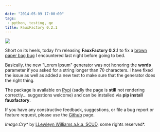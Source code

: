 ```yaml
---

date: "2014-05-09 17:00:00"
tags:
 - python, testing, qe
title: FauxFactory 0.2.1
---
```


![](https://farm4.staticflickr.com/3373/3204502310_f8025dbd75_m.jpg)

Short on its heels, today I\'m releasing **FauxFactory 0.2.1** to fix a
[brown paper bag
bug](http://catb.org/jargon/html/B/brown-paper-bag-bug.html) I
encountered last night before going to bed.

Basically, the new \"Lorem Ipsum\" generator was not honoring the
**words** parameter if you asked for a string longer than 70 characters.
I have fixed the issue as well as added a new test to make sure that the
generator does the right thing.

The package is available on
[Pypi](https://pypi.python.org/pypi/fauxfactory/0.2.0) (sadly the page
is **still** not rendering correctly\... suggestions welcome) and can be
installed via **pip install fauxfactory**.

If you have any constructive feedback, suggestions, or file a bug report
or feature request, please use the
[Github](https://github.com/omaciel/fauxfactory) page.

*Image:Cry*\* by [LLewleyn Williams a.k.a.
SCUD](https://secure.flickr.com/photos/privatenobby/), some rights
reserved\*.
